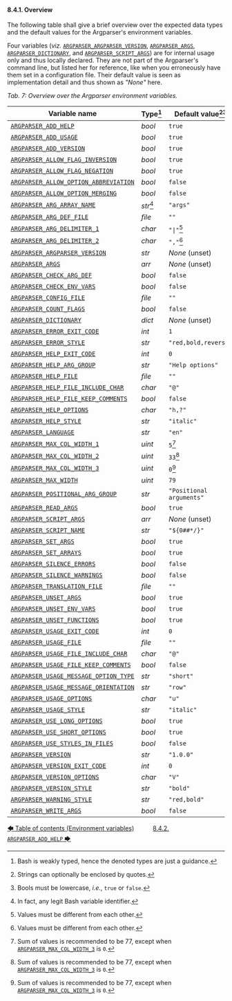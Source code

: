 #### 8.4.1. Overview

The following table shall give a brief overview over the expected data types and the default values for the Argparser's environment variables.

Four variables (*viz.* [`ARGPARSER_ARGPARSER_VERSION`](environment_variables.md#8413-argparser_argparser_version), [`ARGPARSER_ARGS`](environment_variables.md#8414-argparser_args), [`ARGPARSER_DICTIONARY`](environment_variables.md#8419-argparser_dictionary), and [`ARGPARSER_SCRIPT_ARGS`](environment_variables.md#8437-argparser_script_args)) are for internal usage only and thus locally declared. They are not part of the Argparser's command line, but listed her for reference, like when you erroneously have them set in a configuration file. Their default value is seen as implementation detail and thus shown as *"None"* here.

<!-- <table caption="Overview over the Argparser environment variables"> -->
*Tab. 7: Overview over the Argparser environment variables.*

| Variable name                                                                      | Type[^14]  | Default value[^15][^16]  |
| ---------------------------------------------------------------------------------- | ---------- | ------------------------ |
| [`ARGPARSER_ADD_HELP`](environment_variables.md#842-argparser_add_help)                                    | *bool*     | `true`                   |
| [`ARGPARSER_ADD_USAGE`](environment_variables.md#843-argparser_add_usage)                                  | *bool*     | `true`                   |
| [`ARGPARSER_ADD_VERSION`](environment_variables.md#844-argparser_add_version)                              | *bool*     | `true`                   |
| [`ARGPARSER_ALLOW_FLAG_INVERSION`](environment_variables.md#845-argparser_allow_flag_inversion)            | *bool*     | `true`                   |
| [`ARGPARSER_ALLOW_FLAG_NEGATION`](environment_variables.md#846-argparser_allow_flag_negation)              | *bool*     | `true`                   |
| [`ARGPARSER_ALLOW_OPTION_ABBREVIATION`](environment_variables.md#847-argparser_allow_option_abbreviation)  | *bool*     | `false`                  |
| [`ARGPARSER_ALLOW_OPTION_MERGING`](environment_variables.md#848-argparser_allow_option_merging)            | *bool*     | `false`                  |
| [`ARGPARSER_ARG_ARRAY_NAME`](environment_variables.md#849-argparser_arg_array_name)                        | *str*[^17] | `"args"`                 |
| [`ARGPARSER_ARG_DEF_FILE`](environment_variables.md#8410-argparser_arg_def_file)                           | *file*     | `""`                     |
| [`ARGPARSER_ARG_DELIMITER_1`](environment_variables.md#8411-argparser_arg_delimiter_1)                     | *char*     | `"\|"`[^18]              |
| [`ARGPARSER_ARG_DELIMITER_2`](environment_variables.md#8412-argparser_arg_delimiter_2)                     | *char*     | `","`[^18]               |
| [`ARGPARSER_ARGPARSER_VERSION`](environment_variables.md#8413-argparser_argparser_version)                 | *str*      | *None* (unset)           |
| [`ARGPARSER_ARGS`](environment_variables.md#8414-argparser_args)                                           | *arr*      | *None* (unset)           |
| [`ARGPARSER_CHECK_ARG_DEF`](environment_variables.md#8415-argparser_check_arg_def)                         | *bool*     | `false`                  |
| [`ARGPARSER_CHECK_ENV_VARS`](environment_variables.md#8416-argparser_check_env_vars)                       | *bool*     | `false`                  |
| [`ARGPARSER_CONFIG_FILE`](environment_variables.md#8417-argparser_config_file)                             | *file*     | `""`                     |
| [`ARGPARSER_COUNT_FLAGS`](environment_variables.md#8418-argparser_count_flags)                             | *bool*     | `false`                  |
| [`ARGPARSER_DICTIONARY`](environment_variables.md#8419-argparser_dictionary)                               | *dict*     | *None* (unset)           |
| [`ARGPARSER_ERROR_EXIT_CODE`](environment_variables.md#8420-argparser_error_exit_code)                     | *int*      | `1`                      |
| [`ARGPARSER_ERROR_STYLE`](environment_variables.md#8421-argparser_error_style)                             | *str*      | `"red,bold,reverse"`     |
| [`ARGPARSER_HELP_EXIT_CODE`](environment_variables.md#8424-argparser_help_exit_code)                       | *int*      | `0`                      |
| [`ARGPARSER_HELP_ARG_GROUP`](environment_variables.md#8422-argparser_help_arg_group)                       | *str*      | `"Help options"`         |
| [`ARGPARSER_HELP_FILE`](environment_variables.md#8425-argparser_help_file)                                 | *file*     | `""`                     |
| [`ARGPARSER_HELP_FILE_INCLUDE_CHAR`](environment_variables.md#8426-argparser_help_file_include_char)       | *char*     | `"@"`                    |
| [`ARGPARSER_HELP_FILE_KEEP_COMMENTS`](environment_variables.md#8427-argparser_help_file_keep_comments)     | *bool*     | `false`                  |
| [`ARGPARSER_HELP_OPTIONS`](environment_variables.md#8428-argparser_help_options)                           | *char*     | `"h,?"`                  |
| [`ARGPARSER_HELP_STYLE`](environment_variables.md#8429-argparser_help_style)                               | *str*      | `"italic"`               |
| [`ARGPARSER_LANGUAGE`](environment_variables.md#8430-argparser_language)                                   | *str*      | `"en"`                   |
| [`ARGPARSER_MAX_COL_WIDTH_1`](environment_variables.md#8431-argparser_max_col_width_1)                     | *uint*     | `5`[^19]                 |
| [`ARGPARSER_MAX_COL_WIDTH_2`](environment_variables.md#8432-argparser_max_col_width_2)                     | *uint*     | `33`[^19]                |
| [`ARGPARSER_MAX_COL_WIDTH_3`](environment_variables.md#8433-argparser_max_col_width_3)                     | *uint*     | `0`[^19]                 |
| [`ARGPARSER_MAX_WIDTH`](environment_variables.md#8434-argparser_max_width)                                 | *uint*     | `79`                     |
| [`ARGPARSER_POSITIONAL_ARG_GROUP`](environment_variables.md#8435-argparser_positional_arg_group)           | *str*      | `"Positional arguments"` |
| [`ARGPARSER_READ_ARGS`](environment_variables.md#8436-argparser_read_args)                                 | *bool*     | `true`                   |
| [`ARGPARSER_SCRIPT_ARGS`](environment_variables.md#8437-argparser_script_args)                             | *arr*      | *None* (unset)           |
| [`ARGPARSER_SCRIPT_NAME`](environment_variables.md#8438-argparser_script_name)                             | *str*      | `"${0##*/}"`             |
| [`ARGPARSER_SET_ARGS`](environment_variables.md#8439-argparser_set_args)                                   | *bool*     | `true`                   |
| [`ARGPARSER_SET_ARRAYS`](environment_variables.md#8440-argparser_set_arrays)                               | *bool*     | `true`                   |
| [`ARGPARSER_SILENCE_ERRORS`](environment_variables.md#8441-argparser_silence_errors)                       | *bool*     | `false`                  |
| [`ARGPARSER_SILENCE_WARNINGS`](environment_variables.md#8442-argparser_silence_warnings)                   | *bool*     | `false`                  |
| [`ARGPARSER_TRANSLATION_FILE`](environment_variables.md#8443-argparser_translation_file)                   | *file*     | `""`                     |
| [`ARGPARSER_UNSET_ARGS`](environment_variables.md#8444-argparser_unset_args)                               | *bool*     | `true`                   |
| [`ARGPARSER_UNSET_ENV_VARS`](environment_variables.md#8445-argparser_unset_env_vars)                       | *bool*     | `true`                   |
| [`ARGPARSER_UNSET_FUNCTIONS`](environment_variables.md#8446-argparser_unset_functions)                     | *bool*     | `true`                   |
| [`ARGPARSER_USAGE_EXIT_CODE`](environment_variables.md#8447-argparser_usage_exit_code)                     | *int*      | `0`                      |
| [`ARGPARSER_USAGE_FILE`](environment_variables.md#8448-argparser_usage_file)                               | *file*     | `""`                     |
| [`ARGPARSER_USAGE_FILE_INCLUDE_CHAR`](environment_variables.md#8449-argparser_usage_file_include_char)     | *char*     | `"@"`                    |
| [`ARGPARSER_USAGE_FILE_KEEP_COMMENTS`](environment_variables.md#8450-argparser_usage_file_keep_comments)   | *bool*     | `false`                  |
| [`ARGPARSER_USAGE_MESSAGE_OPTION_TYPE`](environment_variables.md#8451-argparser_usage_message_option_type) | *str*      | `"short"`                |
| [`ARGPARSER_USAGE_MESSAGE_ORIENTATION`](environment_variables.md#8452-argparser_usage_message_orientation) | *str*      | `"row"`                  |
| [`ARGPARSER_USAGE_OPTIONS`](environment_variables.md#8453-argparser_usage_options)                         | *char*     | `"u"`                    |
| [`ARGPARSER_USAGE_STYLE`](environment_variables.md#8454-argparser_usage_style)                             | *str*      | `"italic"`               |
| [`ARGPARSER_USE_LONG_OPTIONS`](environment_variables.md#8455-argparser_use_long_options)                   | *bool*     | `true`                   |
| [`ARGPARSER_USE_SHORT_OPTIONS`](environment_variables.md#8456-argparser_use_short_options)                 | *bool*     | `true`                   |
| [`ARGPARSER_USE_STYLES_IN_FILES`](environment_variables.md#8457-argparser_use_styles_in_files)             | *bool*     | `false`                  |
| [`ARGPARSER_VERSION`](environment_variables.md#8458-argparser_version)                                     | *str*      | `"1.0.0"`                |
| [`ARGPARSER_VERSION_EXIT_CODE`](environment_variables.md#8459-argparser_version_exit_code)                 | *int*      | `0`                      |
| [`ARGPARSER_VERSION_OPTIONS`](environment_variables.md#8460-argparser_version_options)                     | *char*     | `"V"`                    |
| [`ARGPARSER_VERSION_STYLE`](environment_variables.md#8461-argparser_version_style)                         | *str*      | `"bold"`                 |
| [`ARGPARSER_WARNING_STYLE`](environment_variables.md#8462-argparser_warning_style)                         | *str*      | `"red,bold"`             |
| [`ARGPARSER_WRITE_ARGS`](environment_variables.md#8463-argparser_write_args)                               | *bool*     | `false`                  |

[^14]: Bash is weakly typed, hence the denoted types are just a guidance.
[^15]: Strings can optionally be enclosed by quotes.
[^16]: Bools must be lowercase, *i.e.*, `true` or `false`.
[^17]: In fact, any legit Bash variable identifier.
[^18]: Values must be different from each other.
[^19]: Sum of values is recommended to be 77, except when [`ARGPARSER_MAX_COL_WIDTH_3`](environment_variables.md#8433-argparser_max_col_width_3) is `0`.

[&#129092;&nbsp;Table of contents (Environment variables)](toc.md)
&nbsp;&nbsp;&nbsp;&nbsp;&nbsp;&nbsp;&nbsp;&nbsp;&nbsp;&nbsp;[8.4.2. `ARGPARSER_ADD_HELP`&nbsp;&#129094;](environment_variables.md)
